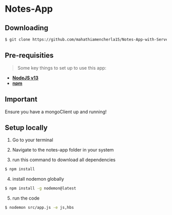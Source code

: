 # Notes-App

## Downloading
```bash
$ git clone https://github.com/mahathiamencherla15/Notes-App-with-Server.git
```
## Pre-requisities
> Some key things to set up to use this app:

- **[NodeJS v13](https://nodejs.org/en/)**
- **[npm](https://www.npmjs.com/)**

## Important

Ensure you have a mongoClient up and running!

## Setup locally

1. Go to your terminal

2. Navigate to the notes-app folder in your system

3. run this command to download all dependencies
```bash
$ npm install
```
4. install nodemon globally 
```bash
$ npm install -g nodemon@latest
```
5. run the code
```bash
$ nodemon src/app.js -e js,hbs
```
